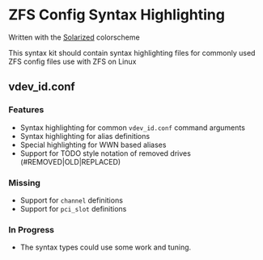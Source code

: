 # ZFS Config Syntax Highlighting
  Written with the [Solarized](https://github.com/altercation/vim-colors-solarized) colorscheme

  This syntax kit should contain syntax highlighting files for commonly used ZFS config files use with ZFS on Linux

## vdev_id.conf
### Features
  - Syntax highlighting for common `vdev_id.conf` command arguments
  - Syntax highlighting for alias definitions
  - Special highlighting for WWN based aliases
  - Support for TODO style notation of removed drives (#REMOVED|OLD|REPLACED)

### Missing
  - Support for `channel` definitions
  - Support for `pci_slot` definitions

### In Progress
  - The syntax types could use some work and tuning.
